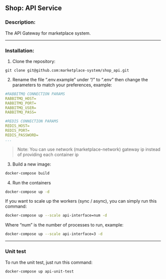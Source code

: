 Shop: API Service
--
### Description:
The API Gateway for marketplace system.

---

### Installation:

1. Clone the repository:
```shell script
git clone git@github.com:marketplace-system/shop_api.git
```

2. Rename the file “.env.example” under “/” to “.env” then change the parameters to match your preferences, example:
```yaml
#RABBITMQ CONNECTION PARAMS
RABBITMQ_HOST=
RABBITMQ_PORT=
RABBITMQ_USER=
RABBITMQ_PASS=

#REDIS CONNECTION PARAMS
REDIS_HOST=
REDIS_PORT=
REDIS_PASSWORD=
...
```
>Note: You can use network (marketplace-network) gateway ip instead of providing each container ip


3. Build a new image:
```bash
docker-compose build
```

4. Run the containers
```bash
docker-compose up -d
```


If you want to scale up the workers (sync / async), you can simply run this command:
```bash
docker-compose up --scale api-interface=num -d
```

Where “num” is the number of processes to run, example:
```bash
docker-compose up --scale api-interface=3 -d
```

---
### Unit test
To run the unit test, just run this command:
```bash
docker-compose up api-unit-test
```
